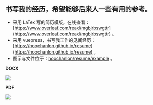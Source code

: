## 书写我的经历，希望能够后来人一些有用的参考。

* 采用 LaTex 写的简历模版，在线查看：[https://www.overleaf.com/read/mgbjrbswgttr](https://www.overleaf.com/read/mgbjrbswgttr) 。
* 采用 vuepress，书写我工作的见闻经历：[https://hoochanlon.github.io/resume](https://hoochanlon.github.io/resume) 。
* 图示与文件位于：[hoochanlon/resume/example](https://github.com/hoochanlon/resume/tree/main/example) 。

**DOCX**

<!--![](https://cdn.statically.io/gh/hoochanlon/resume/main/resume.jpg)-->

![](https://raw.githubusercontent.com/hoochanlon/resume/main/example/resume.jpg)

**PDF**

<!--![](https://cdn.statically.io/gh/hoochanlon/resume/main/resume.png)-->


![](https://raw.githubusercontent.com/hoochanlon/resume/main/example/resume.png)





